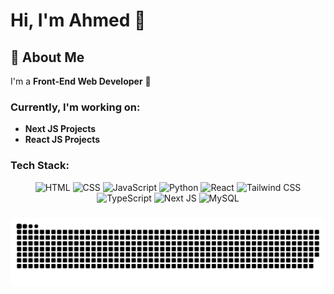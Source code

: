 # Hi, I'm Ahmed 👋

## 🚀 About Me
I'm a **Front-End Web Developer** 👀

### Currently, I'm working on:
- **Next JS Projects**
- **React JS Projects**
### Tech Stack:
<p align="center">
  <img src="https://cdn.jsdelivr.net/gh/devicons/devicon/icons/html5/html5-original.svg" alt="HTML" width="70" height="70" />
  <img src="https://cdn.jsdelivr.net/gh/devicons/devicon/icons/css3/css3-original.svg" alt="CSS" width="70" height="70" />
  <img src="https://cdn.jsdelivr.net/gh/devicons/devicon/icons/javascript/javascript-original.svg" alt="JavaScript" width="70" height="70" />
  <img src="https://cdn.jsdelivr.net/gh/devicons/devicon/icons/python/python-original.svg" alt="Python" width="70" height="70" />
  <img src="https://cdn.jsdelivr.net/gh/devicons/devicon/icons/react/react-original.svg" alt="React" width="70" height="70" />
  <img src="https://cdn.jsdelivr.net/gh/devicons/devicon/icons/tailwindcss/tailwindcss-original.svg" alt="Tailwind CSS" width="70" height="70" />
  <img src="https://cdn.jsdelivr.net/gh/devicons/devicon/icons/typescript/typescript-original.svg" alt="TypeScript" width="70" height="70" />
  <img src="https://cdn.jsdelivr.net/gh/devicons/devicon@latest/icons/nextjs/nextjs-original.svg" alt="Next JS" width="70" height="70"/>
  <img src="https://cdn.jsdelivr.net/gh/devicons/devicon/icons/mysql/mysql-original.svg" alt="MySQL" width="70" height="70" />
</p>

###
<img src="https://raw.githubusercontent.com/z3sh4n/z3sh4n/output/snake.svg" alt="Snake animation" />





